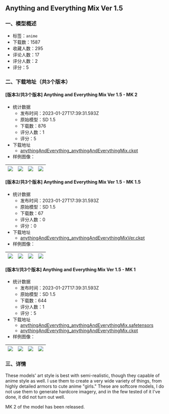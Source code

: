 ## Anything and Everything Mix Ver 1.5
### 一、模型概述

- 标签：`anime`
- 下载数：1587
- 收藏人数：295
- 评论人数：17
- 评分人数：2
- 评分：5

### 二、下载地址（共3个版本）

#### [版本3/共3个版本] Anything and Everything Mix Ver 1.5 - MK 2

- 统计数据
  - 发布时间：2023-01-27T17:39:31.593Z
  - 原始模型：SD 1.5
  - 下载数：876
  - 评分人数：1
  - 评分：5
- 下载地址
  - [anythingAndEverything_anythingAndEverythingMix.ckpt](https://civitai.com/api/download/models/4639)
- 样例图像：

| <img src="https://image.civitai.com/xG1nkqKTMzGDvpLrqFT7WA/9c419d9b-9033-4d90-1437-5bcde56c8f00/width=450/32360.jpeg" /> | <img src="https://image.civitai.com/xG1nkqKTMzGDvpLrqFT7WA/d846342d-51d6-4725-1a83-750a44cacf00/width=450/32359.jpeg" /> | <img src="https://image.civitai.com/xG1nkqKTMzGDvpLrqFT7WA/c840765d-a864-4894-f605-aef1d8c01e00/width=450/32358.jpeg" /> | <img src="https://image.civitai.com/xG1nkqKTMzGDvpLrqFT7WA/4d6c97ba-886c-4d08-e1c1-676d3d6f8b00/width=450/32357.jpeg" /> |
| ---- | ---- | ---- | ---- |

#### [版本2/共3个版本] Anything and Everything Mix Ver 1.5 - MK 1.5

- 统计数据
  - 发布时间：2023-01-27T17:39:31.593Z
  - 原始模型：SD 1.5
  - 下载数：67
  - 评分人数：0
  - 评分：0
- 下载地址
  - [anythingAndEverything_anythingAndEverythingMixVer.ckpt](https://civitai.com/api/download/models/5333)
- 样例图像：

| <img src="https://image.civitai.com/xG1nkqKTMzGDvpLrqFT7WA/50ee2a82-57d3-4ed1-6cde-f1bf7abf6600/width=450/41406.jpeg" /> | <img src="https://image.civitai.com/xG1nkqKTMzGDvpLrqFT7WA/f11e0ec1-0838-4435-6eeb-e6df62c88300/width=450/42692.jpeg" /> | <img src="https://image.civitai.com/xG1nkqKTMzGDvpLrqFT7WA/a38330d2-85bc-4ba1-66d0-8b5b571f7400/width=450/42691.jpeg" /> | <img src="https://image.civitai.com/xG1nkqKTMzGDvpLrqFT7WA/980ddde6-3dec-4fa2-ed5a-380fd8fc0800/width=450/42690.jpeg" /> |
| ---- | ---- | ---- | ---- |

#### [版本1/共3个版本] Anything and Everything Mix Ver 1.5 - MK 1

- 统计数据
  - 发布时间：2023-01-27T17:39:31.593Z
  - 原始模型：SD 1.5
  - 下载数：644
  - 评分人数：1
  - 评分：5
- 下载地址
  - [anythingAndEverything_anythingAndEverythingMix.safetensors](https://civitai.com/api/download/models/4041)
  - [anythingAndEverything_anythingAndEverythingMix.ckpt](https://civitai.com/api/download/models/4041?type=Model&format=PickleTensor&size=full&fp=fp16)
- 样例图像：

| <img src="https://image.civitai.com/xG1nkqKTMzGDvpLrqFT7WA/b1bddcc9-346c-4f43-b00a-8e1f209b8300/width=450/25221.jpeg" /> | <img src="https://image.civitai.com/xG1nkqKTMzGDvpLrqFT7WA/460d5df5-ccd6-489d-6ab1-bcc617bfed00/width=450/25217.jpeg" /> | <img src="https://image.civitai.com/xG1nkqKTMzGDvpLrqFT7WA/877c4f02-2bd4-4a56-c5df-dfd7be668000/width=450/25219.jpeg" /> | <img src="https://image.civitai.com/xG1nkqKTMzGDvpLrqFT7WA/de8ea0d5-da84-4269-3c37-e7f6f7577600/width=450/25220.jpeg" /> |
| ---- | ---- | ---- | ---- |


### 三、详情
<p>These models' art style is best with semi-realistic, though they capable of anime style as well. I use them to create a very wide variety of things, from highly detailed armors to cute anime "girls." These are softcore models, I do not use them to generate hardcore imagery, and in the few tested of it I've done, it did not turn out well.</p><p></p><p>MK 2 of the model has been released.</p>